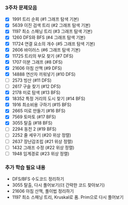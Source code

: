 
### 3주차 문제모음
- [X] 1991 트리 순회 (#1 그래프 탐색 기본)
- [X] 5639 이진 검색 트리 (#2 그래프 탐색 기본)
- [X] 1197 최소 스패닝 트리 (#3 그래프 탐색 기본)
- [X] 1260 DFS와 BFS (#4 그래프 탐색 기본) 
- [X] 11724 연결 요소의 개수 (#5 그래프 탐색 기본)
- [X] 2606 바이러스 (#6 그래프 탐색 기본)
- [X] 11725 트리의 부모 찾기 (#7 DFS)
- [X] 1707 이분 그래프 (#8 DFS)
- [X] 21606 아침 산책 (#9 DFS)
- [X] 14888 연산자 끼워넣기 (#10 DFS)
- [ ] 2573 빙산 (#11 DFS)
- [ ] 2617 구슬 찾기 (#12 DFS)
- [X] 2178 미로 탐색 (#13 BFS)
- [X] 18352 특정 거리의 도시 찾기 (#14 BFS)
- [X] 1916 최소비용 구하기 (#15 BFS)
- [X] 2665 미로 만들기 (#16 BFS)
- [X] 7569 토마토 (#17 BFS)
- [X] 3055 탈출 (#18 BFS)
- [ ] 2294 동전 2 (#19 BFS)
- [ ] 2252 줄 세우기 (#20 위상 정렬)
- [ ] 2637 장난감조립 (#21 위상 정렬)
- [ ] 1432 그래프 수정 (#22 위상 정렬)
- [ ] 1948 임계경로 (#23 위상 정렬)

### 추가 학습 필요 내용
- DFS/BFS 수도코드 정리하기
- 3055 탈출, 다시 풀어보기(더 간략한 코드 찾아보기)
- 21606 아침 산책, 풀이법 정리하기
- 1197 최소 스패닝 트리, Kruskal로 품. Prim으로 다시 풀어보기